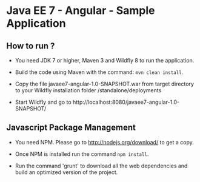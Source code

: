 # Java EE 7 - Angular - Sample Application #

## How to run ? ##

* You need JDK 7 or higher, Maven 3 and Wildfly 8 to run the application.

* Build the code using Maven with the command: `mvn clean install`.

* Copy the file javaee7-angular-1.0-SNAPSHOT.war from target directory to your Wildfly installation folder /standalone/deployments

* Start Wildfly and go to http://localhost:8080/javaee7-angular-1.0-SNAPSHOT/

## Javascript Package Management ##

* You need NPM. Please go to http://nodejs.org/download/ to get a copy.

* Once NPM is installed run the command `npm install`.

* Run the command 'grunt' to download all the web dependencies and build an optimized version of the project.

